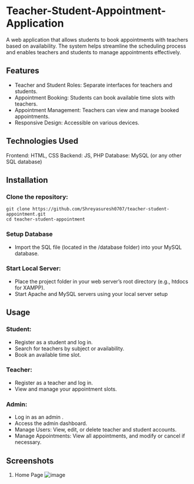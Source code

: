 # Teacher-Student-Appointment-Application
A web application that allows students to book appointments with teachers based on availability. The system helps streamline the scheduling process and enables teachers and students to manage appointments effectively.
## Features
- Teacher and Student Roles: Separate interfaces for teachers and students.
- Appointment Booking: Students can book available time slots with teachers.
- Appointment Management: Teachers can view and manage booked appointments.
- Responsive Design: Accessible on various devices.
## Technologies Used
Frontend: HTML, CSS
Backend: JS, PHP
Database: MySQL (or any other SQL database)
## Installation
### Clone the repository:
```
git clone https://github.com/Shreyasuresh0707/teacher-student-appointment.git
cd teacher-student-appointment

```
### Setup Database
- Import the SQL file (located in the /database folder) into your MySQL database.

### Start Local Server:
- Place the project folder in your web server’s root directory (e.g., htdocs for XAMPP).
- Start Apache and MySQL servers using your local server setup

## Usage 
### Student:
- Register as a student and log in.
- Search for teachers by subject or availability.
- Book an available time slot.
### Teacher:
- Register as a teacher and log in.
- View and manage your appointment slots.
### Admin:
- Log in as an admin .
- Access the admin dashboard.
- Manage Users: View, edit, or delete teacher and student accounts.
- Manage Appointments: View all appointments, and modify or cancel if necessary.

## Screenshots

1. Home Page
![image](https://github.com/user-attachments/assets/4770e96a-16b3-4f81-b17b-bbfac64b6aea)

